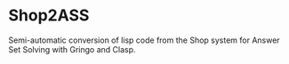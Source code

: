 # Shop2ASS
Semi-automatic conversion of lisp code from the Shop system for Answer Set Solving with Gringo and Clasp.
